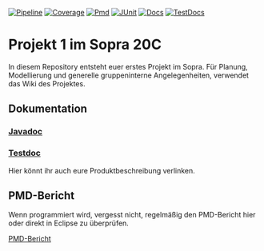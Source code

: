 <p>
    <a href="https://sopra-ci.cs.tu-dortmund.de/group06/project1/Projekt%201-all.jar"><img alt="Pipeline" src="https://sopra-gitlab.cs.tu-dortmund.de/sopra20C/gruppe06/projekt1/badges/master/pipeline.svg" /></a>
    <a href="https://sopra-ci.cs.tu-dortmund.de/group06/project1/coverage/"><img alt="Coverage" src="https://sopra-ci.cs.tu-dortmund.de/group06/project1/coverage.svg" /></a>
	<a href="https://sopra.cs.tu-dortmund.de/bin/pmd.py?XXY=20C&GROUPNUMBER=6&PROJECT=1"><img alt="Pmd" src="https://sopra-ci.cs.tu-dortmund.de/group06/project1/pmd.svg" /></a>
	<a href="https://sopra-ci.cs.tu-dortmund.de/group06/project1/test/"><img alt="JUnit" src="https://sopra-ci.cs.tu-dortmund.de/group06/project1/junit.svg" /></a>
	<a href="https://sopra-ci.cs.tu-dortmund.de/group06/project1/checkstyle/main.html"><img alt="Docs" src="https://sopra-ci.cs.tu-dortmund.de/group06/project1/doc.svg" /></a>
	<a href="https://sopra-ci.cs.tu-dortmund.de/group06/project1/checkstyle/test.html"><img alt="TestDocs" src="https://sopra-ci.cs.tu-dortmund.de/group06/project1/testdoc.svg" /></a>
</p>

# Projekt 1 im Sopra 20C

In diesem Repository entsteht euer erstes Projekt im Sopra. Für Planung, Modellierung und generelle gruppeninterne Angelegenheiten, verwendet das Wiki des Projektes. 

## Dokumentation

### [Javadoc](https://sopra-ci.cs.tu-dortmund.de/group06/project1/javadoc/)

### [Testdoc](https://sopra-ci.cs.tu-dortmund.de/group06/project1/testjavadoc/)

Hier könnt ihr auch eure Produktbeschreibung verlinken.


## PMD-Bericht

Wenn programmiert wird, vergesst nicht, regelmäßig den PMD-Bericht hier oder direkt in Eclipse zu überprüfen.

[PMD-Bericht](https://sopra.cs.tu-dortmund.de/bin/pmd.py?XXY=20C&GROUPNUMBER=6&PROJECT=1)

